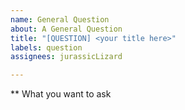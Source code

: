 ```yaml
---
name: General Question
about: A General Question
title: "[QUESTION] <your title here>"
labels: question
assignees: jurassicLizard

---
```


** What you want to ask
